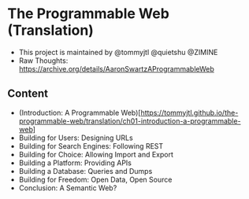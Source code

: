 # The Programmable Web (Translation)

* This project is maintained by @tommyjtl @quietshu @ZIMINE
* Raw Thoughts: https://archive.org/details/AaronSwartzAProgrammableWeb

## Content

* (Introduction: A Programmable Web)[https://tommyjtl.github.io/the-programmable-web/translation/ch01-introduction-a-programmable-web]
* Building for Users: Designing URLs
* Building for Search Engines: Following REST 
* Building for Choice: Allowing Import and Export
* Building a Platform: Providing APIs
* Building a Database: Queries and Dumps
* Building for Freedom: Open Data, Open Source
* Conclusion: A Semantic Web?
